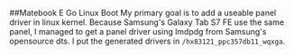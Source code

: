 ##Matebook E Go Linux Boot
My primary goal is to add a useable panel driver in linux kernel. 
Because Samsung's Galaxy Tab S7 FE use the same panel, I managed to get a panel driver using lmdpdg from Samsung's opensource dts. I put the generated drivers in `/hx83121_ppc357db11_wqxga`.
